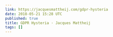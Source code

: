 ```yaml
---
link: https://jacquesmattheij.com/gdpr-hysteria
date: 2018-05-21 15:28 UTC
published: true
title: GDPR Hysteria · Jacques Mattheij
tags: []
---
```



